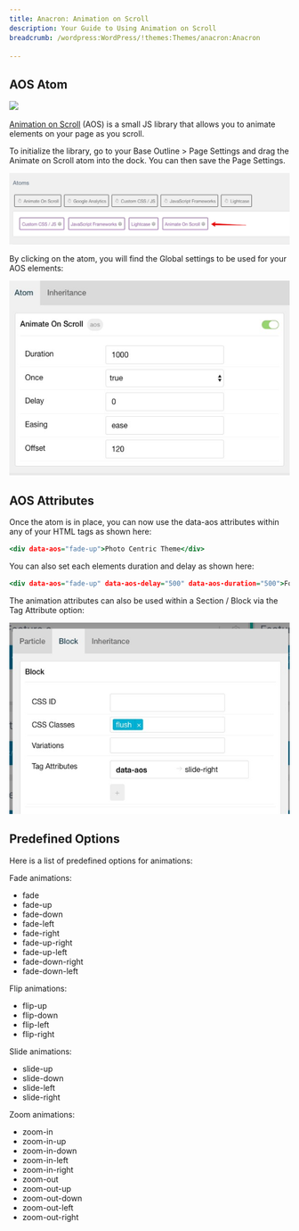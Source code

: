 ```yaml
---
title: Anacron: Animation on Scroll
description: Your Guide to Using Animation on Scroll
breadcrumb: /wordpress:WordPress/!themes:Themes/anacron:Anacron

---
```


AOS Atom
---------

![](assets/aos.gif)

<a href="https://michalsnik.github.io/aos/">Animation on Scroll</a> (AOS) is a small JS library that allows you to animate elements on your page as you scroll.

To initialize the library, go to your Base Outline > Page Settings and drag the Animate on Scroll atom into the dock. You can then save the Page Settings.

![](assets/aos_atom.jpg)

By clicking on the atom, you will find the Global settings to be used for your AOS elements:

![](assets/aos_settings.jpg)

AOS Attributes
---------
Once the atom is in place, you can now use the data-aos attributes within any of your HTML tags as shown here:

~~~ .html
<div data-aos="fade-up">Photo Centric Theme</div>
~~~

You can also set each elements duration and delay as shown here:

~~~ .html
<div data-aos="fade-up" data-aos-delay="500" data-aos-duration="500">Focus</div>
~~~

The animation attributes can also be used within a Section / Block via the Tag Attribute option:

![](assets/aos_tag.jpg)

Predefined Options
---------

Here is a list of predefined options for animations:

Fade animations:

* fade
* fade-up
* fade-down
* fade-left
* fade-right
* fade-up-right
* fade-up-left
* fade-down-right
* fade-down-left

Flip animations:

* flip-up
* flip-down
* flip-left
* flip-right

Slide animations:

* slide-up
* slide-down
* slide-left
* slide-right

Zoom animations:

* zoom-in
* zoom-in-up
* zoom-in-down
* zoom-in-left
* zoom-in-right
* zoom-out
* zoom-out-up
* zoom-out-down
* zoom-out-left
* zoom-out-right
